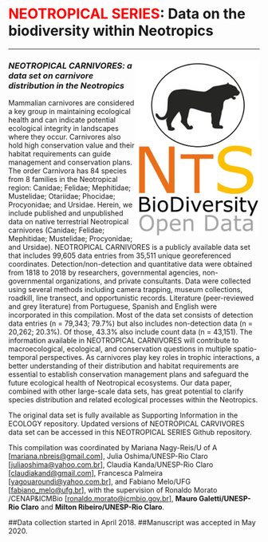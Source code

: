 # <span style="color:red">NEOTROPICAL SERIES</span>: Data on the biodiversity within Neotropics
--------------------------------------------------------
### ***<img align="right" width="250" src="nts_v02_carnivore1.jpg">NEOTROPICAL CARNIVORES: a data set on carnivore distribution in the Neotropics***

Mammalian carnivores are considered a key group in maintaining ecological health and can indicate potential ecological integrity in landscapes where they occur. Carnivores also hold high conservation value and their habitat requirements can guide management and conservation plans. The order Carnivora has 84 species from 8 families in the Neotropical region: Canidae; Felidae; Mephitidae; Mustelidae; Otariidae; Phocidae; Procyonidae; and Ursidae. Herein, we include published and unpublished data on native terrestrial Neotropical carnivores (Canidae; Felidae; Mephitidae; Mustelidae; Procyonidae; and Ursidae). NEOTROPICAL CARNIVORES is a publicly available data set that includes 99,605 data entries from 35,511 unique georeferenced coordinates. Detection/non-detection and quantitative data were obtained from 1818 to 2018 by researchers, governmental agencies, non-governmental organizations, and private consultants. Data were collected using several methods including camera trapping, museum collections, roadkill, line transect, and opportunistic records. Literature (peer-reviewed and grey literature) from Portuguese, Spanish and English were incorporated in this compilation. Most of the data set consists of detection data entries (n = 79,343; 79.7%) but also includes non-detection data (n = 20,262; 20.3%). Of those, 43.3% also include count data (n = 43,151). The information available in NEOTROPICAL CARNIVORES will contribute to macroecological, ecological, and conservation questions in multiple spatio-temporal perspectives. As carnivores play key roles in trophic interactions, a better understanding of their distribution and habitat requirements are essential to establish conservation management plans and safeguard the future ecological health of Neotropical ecosystems. Our data paper, combined with other large-scale data sets, has great potential to clarify species distribution and related ecological processes within the Neotropics.
 
The original data set is fully available as Supporting Information in the ECOLOGY repository.
Updated versions of NEOTROPICAL CARVIVORES data set can be accessed in this NEOTROPICAL SERIES Github repository.

This compilation was coordinated by Mariana Nagy-Reis/U of A [[mariana.nbreis@gmail.com](mailto:mariana.nbreis@gmail.com)], Julia Oshima/UNESP-Rio Claro [[juliaoshima@yahoo.com.br](mailto:juliaoshima@yahoo.com.br)], Claudia Kanda/UNESP-Rio Claro [[claudiakand@gmail.com](mailto:claudiakand@gmail.com)], Francesca Palmeira [[yagouaroundi@yahoo.com.br](mailto:yagouaroundi@yahoo.com.br)], and Fabiano Melo/UFG [[fabiano_melo@ufg.br](mailto:fabiano_melo@ufg.br)], with the supervision of Ronaldo Morato /CENAP&ICMBio [<ronaldo.morato@icmbio.gov.br>], **Mauro Galetti/UNESP-Rio Claro** 
and **Milton Ribeiro/UNESP-Rio Claro**.

##Data collection started in April 2018. 
##Manuscript was accepted in May 2020.
